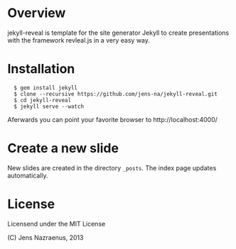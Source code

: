 Overview
========
jekyll-reveal is template for the site generator Jekyll to create presentations
with the framework revleal.js in a very easy way.

Installation
============

```
  $ gem install jekyll  
  $ clone --recursive https://github.com/jens-na/jekyll-reveal.git
  $ cd jekyll-reveal
  $ jekyll serve --watch
```

Aferwards you can point your favorite browser to http://localhost:4000/

Create a new slide
==================
New slides are created in the directory `_posts`. The index page updates
automatically.

License
=======
Licensend under the MIT License

(C) Jens Nazraenus, 2013
